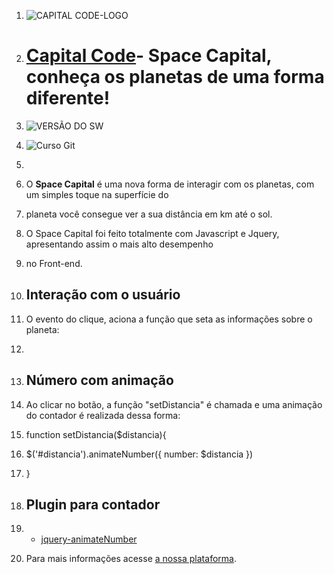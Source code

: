 1.  ![CAPITAL CODE-LOGO](http://capitalcode.com.br/spacecapital.jpg)

2.  # [Capital Code](http://capitalcode.com.br)- Space Capital, conheça os planetas de uma forma diferente! #

3.  ![VERSÃO DO SW](https://img.shields.io/badge/Spacel%20Capital--%20version-v.1.1.7-blue.svg)

4. ![Curso Git](https://img.shields.io/badge/Curso%20Git-01-lightgrey.svg)
6. 

7.  O **Space  Capital**  é uma nova forma de interagir com os planetas, com um simples toque na superfície do  
8.  planeta você consegue ver a sua distância em km até o sol.

9.  O Space  Capital foi feito totalmente com Javascript e Jquery, apresentando assim o mais alto desempenho 
10.  no  Front-end.

11.  ## Interação com o usuário

12.  O evento do clique, aciona a função que seta as informações sobre o planeta:

13.    <div class="planet p-1" onclick="setDistancia('90')">

14.  ##  Número com animação

15.  Ao clicar no botão, a função "setDistancia"  é chamada e uma animação do contador é realizada dessa forma:

16.    function setDistancia($distancia){
17.   $('#distancia').animateNumber({ number: $distancia })
18.    }

19.  ## Plugin para contador

20.    -  [jquery-animateNumber](https://github.com/aishek/jquery-animateNumber)

21.  Para mais informações acesse [a nossa plataforma](http://capitalcode.com.br).
